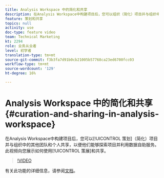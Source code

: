```yaml
---
title: Analysis Workspace 中的简化和共享
description: 在Analysis Workspace中构建项目后，您可以组织（简化）项目并与组织中的其他团队和个人共享它，以便他们能够探索它并使用数据自助服务。 此视频向您展示如何使用策展和共享。
feature: 策划和共享
topics: null
activity: use
doc-type: feature video
team: Technical Marketing
kt: 2294
role: 业务从业者
level: 初学者
translation-type: tm+mt
source-git-commit: f3b3fa7d91b0cb21005b57768ca23ed6700fcc03
workflow-type: tm+mt
source-wordcount: '129'
ht-degree: 16%

---
```



# Analysis Workspace 中的简化和共享 {#curation-and-sharing-in-analysis-workspace}

在Analysis Workspace中构建项目后，您可以[!UICONTROL 策划]（简化）项目并与组织中的其他团队和个人共享，以便他们能够探索项目并利用数据自助服务。 此视频向您展示如何使用[!UICONTROL 策展]和共享。

>[!VIDEO](https://video.tv.adobe.com/v/24711/?quality=12)

有关此功能的详细信息，请参阅[文档](https://marketing.adobe.com/resources/help/zh_CN/analytics/analysis-workspace/curate.html)。